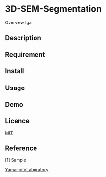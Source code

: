 # 3D-SEM-Segmentation

Overview Iga 

## Description

## Requirement

## Install

## Usage

## Demo

## Licence

[MIT](https://github.com/YamamotoLaboratory/3D-SEM-Segmentation/blob/main/LICENSE)

## Reference
[1] Sample

[YamamotoLaboratory](https://github.com/YamamotoLaboratory)
